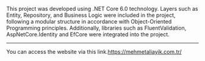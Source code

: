 This project was developed using .NET Core 6.0 technology. Layers such as Entity, Repository, and Business Logic were included in the project, following a modular structure in accordance with Object-Oriented Programming principles. Additionally, libraries such as FluentValidation, AspNetCore.Identity and EfCore were integrated into the project.


***
You can access the website via this link.https://mehmetaliayik.com.tr/
